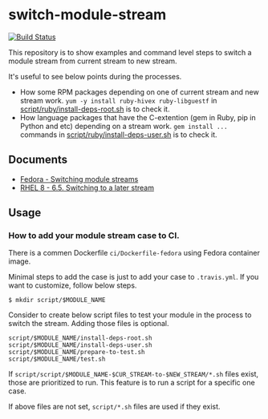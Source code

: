 # switch-module-stream

[![Build Status](https://travis-ci.org/junaruga/switch-module-stream.svg?branch=master)](https://travis-ci.org/junaruga/switch-module-stream)

This repository is to show examples and command level steps to switch a module stream from current stream to new stream.

It's useful to see below points during the processes.

* How some RPM packages depending on one of current stream and new stream work. `yum -y install ruby-hivex ruby-libguestf` in [script/ruby/install-deps-root.sh](script/ruby/install-deps-root.sh) is to check it.
* How language packages that have the C-extention (gem in Ruby, pip in Python and etc) depending on a stream work. `gem install ...` commands in [script/ruby/install-deps-user.sh](script/ruby/install-deps-user.sh) is to check it.

## Documents

* [Fedora - Switching module streams](https://docs.fedoraproject.org/en-US/modularity/using-modules/#_switching_module_streams)
* [RHEL 8 - 6.5. Switching to a later stream](https://access.redhat.com/documentation/en-us/red_hat_enterprise_linux/8/html-single/installing_managing_and_removing_user_space_components/index#switching-to-a-later-stream_managing-versions-of-appstream-content)

## Usage

### How to add your module stream case to CI.

There is a commen Dockerfile `ci/Dockerfile-fedora` using Fedora container image.

Minimal steps to add the case is just to add your case to `.travis.yml`.
If you want to customize, follow below steps.

```
$ mkdir script/$MODULE_NAME
```

Consider to create below script files to test your module in the process to switch the stream. Adding those files is optional.

```
script/$MODULE_NAME/install-deps-root.sh
script/$MODULE_NAME/install-deps-user.sh
script/$MODULE_NAME/prepare-to-test.sh
script/$MODULE_NAME/test.sh
```

If `script/script/$MODULE_NAME-$CUR_STREAM-to-$NEW_STREAM/*.sh` files exist, those are prioritized to run. This feature is to run a script for a specific one case.

If above files are not set, `script/*.sh` files are used if they exist.

